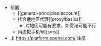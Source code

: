 - 前置
  - [[general-principles/account]]
  - 挂合适地区代理[[proxy/basics]]
     - 对地区可能有要求。如香港可能不行
  - 用虚拟手机号[[sms]]
- 上 https://platform.openai.com/ 注册